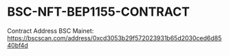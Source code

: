 # BSC-NFT-BEP1155-CONTRACT

Contract Address BSC Mainet: https://bscscan.com/address/0xcd3053b29f572023931b65d2030ced6d8540bf4d
